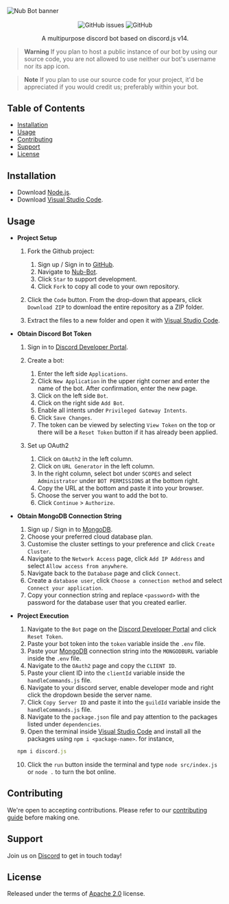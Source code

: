 <img align="center" alt="Nub Bot banner" src="https://cdn.discordapp.com/attachments/1042013863886999602/1120773261396025475/nub_bot_banner.png">

<p align="center">
<img align="center" alt="GitHub issues" src="https://img.shields.io/github/issues/TheLegenDev/Nub-Bot?style=for-the-badge"> 
<img align="center" alt="GitHub" src="https://img.shields.io/github/license/TheLegenDev/Nub-Bot?style=for-the-badge">
</p>

<p align="center">
A multipurpose discord bot based on discord.js v14.
</p>

> **Warning**
> If you plan to host a public instance of our bot by using our source code, you are not allowed to use neither our bot's username nor its app icon.

> **Note**
> If you plan to use our source code for your project, it'd be appreciated if you would credit us; preferably within your bot.

## Table of Contents
- [Installation](#installation)
- [Usage](#usage)
- [Contributing](#contributing)
- [Support](#support)
- [License](#license)

## Installation
- Download [Node.js](https://docs.npmjs.com/downloading-and-installing-node-js-and-npm).
- Download [Visual Studio Code](https://code.visualstudio.com/download).

## Usage
- **Project Setup**

    1. Fork the Github project:
       1. Sign up / Sign in to [GitHub](https://github.com/).
       2. Navigate to [Nub-Bot](https://github.com/TheLegenDev/Nub-Bot).
       3. Click `Star` to support development.
       4. Click `Fork` to copy all code to your own repository.
   
    2. Click the `Code` button. From the drop-down that appears, click `Download ZIP` to download the entire repository as a ZIP folder.

    3. Extract the files to a new folder and open it with [Visual Studio Code](https://code.visualstudio.com/download).


- **Obtain Discord Bot Token**

    1. Sign in to [Discord Developer Portal](https://discord.com/developers/applications).

    2. Create a bot:
        1. Enter the left side `Applications`.
        2. Click `New Application` in the upper right corner and enter the name of the bot. After confirmation, enter the new page.
        3. Click on the left side `Bot`.
        4. Click on the right side `Add Bot`.
        6. Enable all intents under `Privileged Gateway Intents`.
        7. Click `Save Changes`.
        8. The token can be viewed by selecting `View Token` on the top or there will be a `Reset Token` button if it has already been applied.
   
    3. Set up OAuth2
        1. Click on `OAuth2` in the left column.
        2. Click on `URL Generator` in the left column.
        3. In the right column, select bot under `SCOPES` and select `Administrator` under `BOT PERMISSIONS` at the bottom right.
        4. Copy the URL at the bottom and paste it into your browser.
        5. Choose the server you want to add the bot to.
        6. Click `Continue` > `Authorize`.


- **Obtain MongoDB Connection String**

    1. Sign up / Sign in to [MongoDB](https://www.mongodb.com).
    2. Choose your preferred cloud database plan.
    3. Customise the cluster settings to your preference and click `Create Cluster`.
    4. Navigate to the `Network Access` page, click `Add IP Address` and select `Allow access from anywhere`.
    5. Navigate back to the `Database` page and click `Connect`.
    6. Create a `database user`, click `Choose a connection method` and select `Connect your application`.
    7. Copy your connection string and replace `<password>` with the password for the database user that you created earlier.


- **Project Execution**

    1. Navigate to the `Bot` page on the [Discord Developer Portal](https://discord.com/developers/applications) and click `Reset Token`.
    2. Paste your bot token into the `token` variable inside the `.env` file.
    3. Paste your [MongoDB](https://www.mongodb.com) connection string into the `MONGODBURL` variable inside the `.env` file.
    4. Navigate to the `OAuth2` page and copy the `CLIENT ID`. 
    5. Paste your client ID into the `clientId` variable inside the `handleCommands.js` file.
    6. Navigate to your discord server, enable developer mode and right click the dropdown beside the server name. 
    7. Click `Copy Server ID` and paste it into the `guildId` variable inside the `handleCommands.js` file.
    8. Navigate to the `package.json` file and pay attention to the packages listed under `dependencies`.
    9. Open the terminal inside [Visual Studio Code](https://code.visualstudio.com/download) and install all the packages using `npm i <package-name>`. 
    for instance,
    ```js
    npm i discord.js
    ```
    10. Click the `run` button inside the terminal and type `node src/index.js` or `node .` to turn the bot online.
        
## Contributing
We're open to accepting contributions. Please refer to our [contributing guide](https://github.com/TheLegenDev/Nub-Bot/blob/main/CONTRIBUTING.md) before making one.

## Support
Join us on [Discord](https://discord.gg/URZnqtEbsQ) to get in touch today!

## License
Released under the terms of [Apache 2.0](https://github.com/TheLegenDev/Nub-Bot/blob/main/LICENSE) license.
